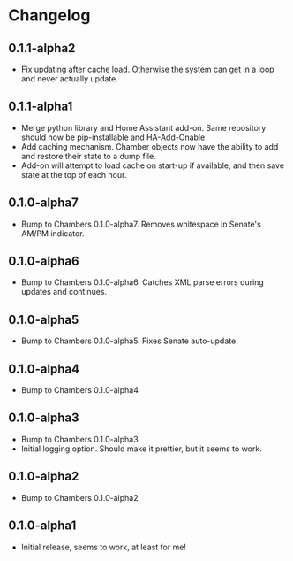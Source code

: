 # Changelog

## 0.1.1-alpha2
 - Fix updating after cache load. Otherwise the system can get in a loop and never actually update.

## 0.1.1-alpha1
 - Merge python library and Home Assistant add-on. Same repository should now be pip-installable and HA-Add-Onable
 - Add caching mechanism. Chamber objects now have the ability to add and restore their state to a dump file.
 - Add-on will attempt to load cache on start-up if available, and then save state at the top of each hour.

## 0.1.0-alpha7
 - Bump to Chambers 0.1.0-alpha7. Removes whitespace in Senate's AM/PM indicator.

## 0.1.0-alpha6
 - Bump to Chambers 0.1.0-alpha6. Catches XML parse errors during updates and continues.

## 0.1.0-alpha5
 - Bump to Chambers 0.1.0-alpha5. Fixes Senate auto-update.

## 0.1.0-alpha4
 - Bump to Chambers 0.1.0-alpha4

## 0.1.0-alpha3
 - Bump to Chambers 0.1.0-alpha3
 - Initial logging option. Should make it prettier, but it seems to work.

## 0.1.0-alpha2
 - Bump to Chambers 0.1.0-alpha2

## 0.1.0-alpha1

- Initial release, seems to work, at least for me!